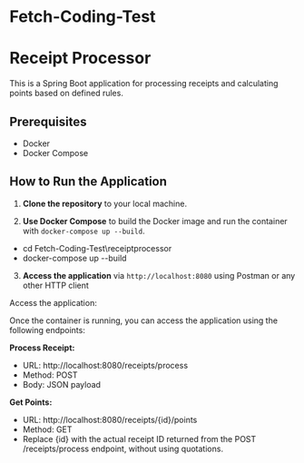 # Fetch-Coding-Test

# Receipt Processor

This is a Spring Boot application for processing receipts and calculating points based on defined rules.

## Prerequisites

- Docker
- Docker Compose

## How to Run the Application

1. **Clone the repository** to your local machine.
   
2. **Use Docker Compose** to build the Docker image and run the container with `docker-compose up --build`.

- cd Fetch-Coding-Test\receiptprocessor
- docker-compose up --build
  
3. **Access the application** via `http://localhost:8080` using Postman or any other HTTP client

Access the application:

Once the container is running, you can access the application using the following endpoints:

**Process Receipt:**
- URL: http://localhost:8080/receipts/process
- Method: POST
- Body: JSON payload


**Get Points:**
- URL: http://localhost:8080/receipts/{id}/points
- Method: GET
- Replace {id} with the actual receipt ID returned from the POST /receipts/process endpoint, without using quotations.

